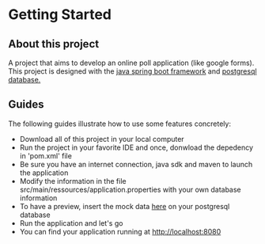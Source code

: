 # Getting Started

## About this project
A project that aims to develop an online poll application (like google forms).
This project is designed with the [java spring boot framework](https://spring.io) and [postgresql database.](https://www.postgresql.org/)


## Guides
The following guides illustrate how to use some features concretely: 
* Download all of this project in your local computer
* Run the project in your favorite IDE and once, donwload the depedency in 'pom.xml' file
* Be sure you have an internet connection, java sdk and maven to launch the application
* Modify the information in the file src/main/ressources/application.properties with your own database information
* To have a preview, insert the mock data [here](http://localhost:8080) on your postgresql database
* Run the application and let's go
* You can find your application running at [http://localhost:8080](http://localhost:8080)